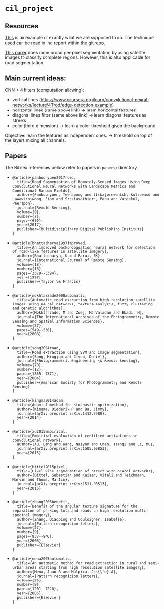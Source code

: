 # `cil_project`

## Resources
[This](https://github.com/dariopavllo/road-segmentation) is an example of exactly what we are supposed to do. The technique used can be read in the report within the git repo.

[This paper](http://www.mdpi.com/2072-4292/8/4/329/html) does more broad per-pixel segmentation by using satellite images to classify complete regions. However, this is also applicable for road segmentation.

## Main current ideas:

CNN + 4 filters (computation allowing): 

- vertical lines (https://www.coursera.org/learn/convolutional-neural-networks/lecture/4Trod/edge-detection-example)
- horizontal lines (same above link) -> learn horizontal features
- diagonal lines filter (same above link) -> learn diagonal features as streets
- color (third dimension) -> learn a color threshold given the background

Objective: learn the features as independent ones.
->  threshold on top of the layers mixing all channels. 


## Papers
The BibTex references bellow refer to papers in `papers/` directory.

- ```
  @article{panboonyuen2017road,
    title={Road Segmentation of Remotely-Sensed Images Using Deep Convolutional Neural Networks with Landscape Metrics and Conditional Random Fields},
    author={Panboonyuen, Teerapong and Jitkajornwanich, Kulsawasd and Lawawirojwong, Siam and Srestasathiern, Panu and Vateekul, Peerapon},
    journal={Remote Sensing},
    volume={9},
    number={7},
    pages={680},
    year={2017},
    publisher={Multidisciplinary Digital Publishing Institute}
  }
  ```
- ```
  @article{bhattacharya1997improved,
    title={An improved backpropagation neural network for detection of road-like features in satellite imagery},
    author={Bhattacharya, U and Parui, SK},
    journal={International Journal of Remote Sensing},
    volume={18},
    number={16},
    pages={3379--3394},
    year={1997},
    publisher={Taylor \& Francis}
  }
  ```
- ```
  @article{mokhtarzade2008automatic,
    title={Automatic road extraction from high resolution satellite images using neural networks, texture analysis, fuzzy clustering   and genetic algorithms},
    author={Mokhtarzade, M and Zoej, MJ Valadan and Ebadi, H},
    journal={The International Archives of the Photogrammetry, Remote Sensing and Spatial Information Sciences},
    volume={37},
    pages={549--556},
    year={2008}
  }
  ```
- ```
  @article{song2004road,
    title={Road extraction using SVM and image segmentation},
    author={Song, Mingjun and Civco, Daniel},
    journal={Photogrammetric Engineering \& Remote Sensing},
    volume={70},
    number={12},
    pages={1365--1371},
    year={2004},
    publisher={American Society for Photogrammetry and Remote Sensing}
  }
  ```
- ```
  @article{kingma2014adam,
    title={Adam: A method for stochastic optimization},
    author={Kingma, Diederik P and Ba, Jimmy},
    journal={arXiv preprint arXiv:1412.6980},
    year={2014}
  }
  ```
- ```
  @article{xu2015empirical,
    title={Empirical evaluation of rectified activations in convolutional network},
    author={Xu, Bing and Wang, Naiyan and Chen, Tianqi and Li, Mu},
    journal={arXiv preprint arXiv:1505.00853},
    year={2015}
  }
  ```
- ```
  @article{bittel2015pixel,
    title={Pixel-wise segmentation of street with neural networks},
    author={Bittel, Sebastian and Kaiser, Vitali and Teichmann, Marvin and Thoma, Martin},
    journal={arXiv preprint arXiv:1511.00513},
    year={2015}
  }
  ```
- ```
  @article{zhang2006benefit,
    title={Benefit of the angular texture signature for the separation of parking lots and roads on high resolution multi-spectral imagery},
    author={Zhang, Qiaoping and Couloigner, Isabelle},
    journal={Pattern recognition letters},
    volume={27},
    number={9},
    pages={937--946},
    year={2006},
    publisher={Elsevier}
  }
  ```
- ```
  @article{mena2005automatic,
    title={An automatic method for road extraction in rural and semi-urban areas starting from high resolution satellite imagery},
    author={Mena, Juan B and Malpica, Jos{\'e} A},
    journal={Pattern recognition letters},
    volume={26},
    number={9},
    pages={1201--1220},
    year={2005},
    publisher={Elsevier}
  }
  ```


